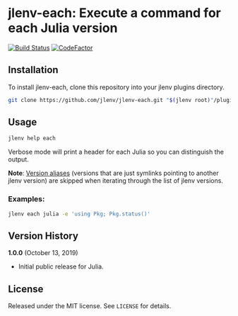# jlenv-each: Execute a command for each Julia version

[![Build Status](https://travis-ci.com/jlenv/jlenv-each.svg?branch=master)](https://travis-ci.com/jlenv/jlenv-each) [![CodeFactor](https://www.codefactor.io/repository/github/jlenv/jlenv-each/badge)](https://www.codefactor.io/repository/github/jlenv/jlenv-each)

## Installation

To install jlenv-each, clone this repository into your jlenv plugins directory.

```bash
git clone https://github.com/jlenv/jlenv-each.git "$(jlenv root)"/plugins/jlenv-each
```

## Usage

```bash
jlenv help each
```

Verbose mode will print a header for each Julia so you can distinguish the
output.

**Note**: [Version aliases](https://github.com/jlenv/jlenv-aliases)
(versions that are just symlinks pointing to another jlenv version) are skipped
when iterating through the list of jlenv versions.

### Examples:

```bash
jlenv each julia -e 'using Pkg; Pkg.status()'
```

## Version History

**1.0.0** (October 13, 2019)

* Initial public release for Julia.

## License

Released under the MIT license. See `LICENSE` for details.
